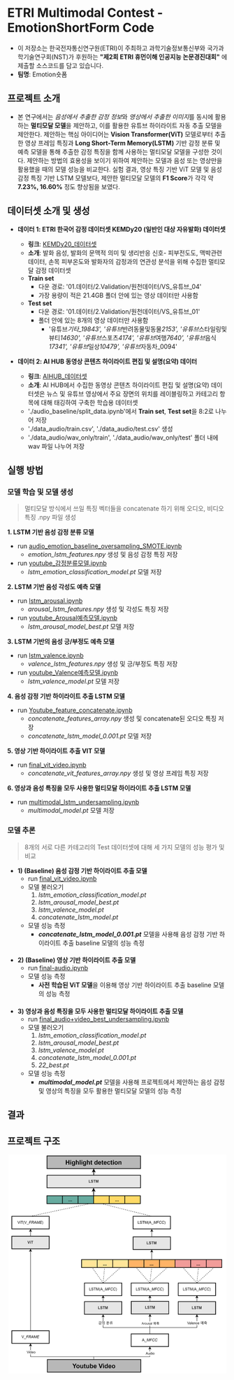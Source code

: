 # ETRI Multimodal Contest - EmotionShortForm Code

- 이 저장소는 한국전자통신연구원(ETRI)이 주최하고 과학기술정보통신부와 국가과학기술연구회(NST)가 후원하는 **"제2회 ETRI 휴먼이해 인공지능 논문경진대회"** 에 제출할 소스코드를 담고 있습니다.
- **팀명**: Emotion숏폼

## 프로젝트 소개

- 본 연구에서는 *음성에서 추출한 감정 정보*와 *영상에서 추출한 이미지*를 동시에 활용하는 **멀티모달 모델**을 제안하고, 이를 활용한 유튜브 하이라이트 자동 추출 모델을 제안한다. 제안하는 핵심 아이디어는 **Vision Transformer(ViT)** 모델로부터 추출한 영상 프레임 특징과 **Long Short-Term Memory(LSTM)** 기반 감정 분류 및 예측 모델을 통해 추출한 감정 특징을 함께 사용하는 멀티모달 모델을 구성한 것이다. 제안하는 방법의 효용성을 보이기 위하여 제안하는 모델과 음성 또는 영상만을 활용했을 때의 모델 성능을 비교한다. 실험 결과, 영상 특징 기반 ViT 모델 및 음성 감정 특징 기반 LSTM 모델보다, 제안한 멀티모달 모델의 **F1 Score**가 각각 약 **7.23%, 16.60%** 정도 향상됨을 보였다.

## 데이터셋 소개 및 생성

- **데이터 1: ETRI 한국어 감정 데이터셋 KEMDy20 (일반인 대상 자유발화) 데이터셋**

  - **링크**: [KEMDy20\_데이터셋](https://nanum.etri.re.kr/share/kjnoh/KEMDy20?lang=ko_KR)
  - **소개**: 발화 음성, 발화의 문맥적 의미 및 생리반응 신호- 피부전도도, 맥박관련 데이터, 손목 피부온도와 발화자의 감정과의 연관성 분석을 위해 수집한 멀티모달 감정 데이터셋
  - **Train set**
    - 다운 경로: '01.데이터/2.Validation/원천데이터/VS\_유튜브\_04'
    - 가장 용량이 적은 21.4GB 폴더 안에 있는 영상 데이터만 사용함
  - **Test set**
    - 다운 경로: '01.데이터/2.Validation/원천데이터/VS\_유튜브\_01'
    - 폴더 안에 있는 8개의 영상 데이터만 사용함
      - '유튜브*기타\_19843', '유튜브*반려동물및동물*2153', '유튜브*스타일링및뷰티*14630', '유튜브*스포츠*4174', '유튜브*여행*7640', '유튜브*음식*17341', '유튜브*일상*10479', '유튜브*자동차\_0094'

- **데이터 2: AI HUB 동영상 콘텐츠 하이라이트 편집 및 설명(요약) 데이터**
  - **링크**: [AIHUB\_데이터셋](https://www.aihub.or.kr/aihubdata/data/view.do?dataSetSn=616)
  - **소개**: AI HUB에서 수집한 동영상 콘텐츠 하이라이트 편집 및 설명(요약) 데이터셋은 뉴스 및 유튜브 영상에서 주요 장면의 위치를 레이블링하고 카테고리 항목에 대해 태깅하여 구축한 학습용 데이터셋
  - './audio_baseline/split_data.ipynb'에서 **Train set**, **Test set**을 8:2로 나누어 저장
  - './data_audio/train.csv', './data_audio/test.csv' 생성
  - './data_audio/wav_only/train', './data_audio/wav_only/test' 폴더 내에 wav 파일 나누어 저장

## 실행 방법

### 모델 학습 및 모델 생성

> 멀티모달 방식에서 쓰일 특징 벡터들을 concatenate 하기 위해 오디오, 비디오 특징 .npy 파일 생성

**1. LSTM 기반 음성 감정 분류 모델**

- run [audio_emotion_baseline_oversampling_SMOTE.ipynb](https://github.com/HwnagYujeong0808/EmotionShortForm-etri_multimodal/blob/main/lstm/audio_emotion_baseline_oversampling_SMOTE.ipynb)
  - _emotion_lstm_features.npy_ 생성 및 음성 감정 특징 저장
- run [youtube\_감정분류모델.ipynb](https://github.com/HwnagYujeong0808/EmotionShortForm-etri_multimodal/blob/main/lstm/youtube_%EA%B0%90%EC%A0%95%EB%B6%84%EB%A5%98%EB%AA%A8%EB%8D%B8.ipynb)
  - _lstm_emotion_classification_model.pt_ 모델 저장

**2. LSTM 기반 음성 각성도 예측 모델**

- run [lstm_arousal.ipynb](https://github.com/HwnagYujeong0808/EmotionShortForm-etri_multimodal/blob/main/lstm/lstm_arousal.ipynb)
  - _arousal_lstm_features.npy_ 생성 및 각성도 특징 저장
- run [youtube_Arousal예측모델.ipynb](https://github.com/HwnagYujeong0808/EmotionShortForm-etri_multimodal/blob/main/lstm/youtube_Arousal%EC%98%88%EC%B8%A1%EB%AA%A8%EB%8D%B8.ipynb)
  - _lstm_arousal_model_best.pt_ 모델 저장

**3. LSTM 기반의 음성 긍/부정도 예측 모델**

- run [lstm_valence.ipynb](https://github.com/HwnagYujeong0808/EmotionShortForm-etri_multimodal/blob/main/lstm/lstm_valence.ipynb)
  - _valence_lstm_features.npy_ 생성 및 긍/부정도 특징 저장
- run [youtube_Valence예측모델.ipynb](https://github.com/HwnagYujeong0808/EmotionShortForm-etri_multimodal/blob/main/lstm/youtube_Valence%EC%98%88%EC%B8%A1%EB%AA%A8%EB%8D%B8.ipynb)
  - _lstm_valence_model.pt_ 모델 저장

**4. 음성 감정 기반 하이라이트 추출 LSTM 모델**

- run [Youtube_feature_concatenate.ipynb](https://github.com/HwnagYujeong0808/EmotionShortForm-etri_multimodal/blob/main/lstm/Youtube_feature_concatenate.ipynb)
  - _concatenate_features_array.npy_ 생성 및 concatenate된 오디오 특징 저장
  - _concatenate_lstm_model_0.001.pt_ 모델 저장

**5. 영상 기반 하이라이트 추출 VIT 모델**

- run [final_vit_video.ipynb](https://github.com/HwnagYujeong0808/EmotionShortForm-etri_multimodal/blob/main/vit/final_vit_video.ipynb)
  - _concatenate_vit_features_array.npy_ 생성 및 영상 프레임 특징 저장

**6. 영상과 음성 특징을 모두 사용한 멀티모달 하이라이트 추출 LSTM 모델**

- run [multimodal_lstm_undersampling.ipynb](https://github.com/HwnagYujeong0808/EmotionShortForm-etri_multimodal/blob/main/lstm/multimodal_lstm.ipynb)
  - _multimodal_model.pt_ 모델 저장

### 모델 추론
> 8개의 서로 다른 카테고리의 Test 데이터셋에 대해 세 가지 모델의 성능 평가 및 비교
 
- **1) (Baseline) 음성 감정 기반 하이라이트 추출 모델** 
  - run [final_vit_video.ipynb](https://github.com/HwnagYujeong0808/EmotionShortForm-etri_multimodal/blob/main/vit/final_vit_video.ipynb)
  - 모델 불러오기
    1) _lstm_emotion_classification_model.pt_
    2) _lstm_arousal_model_best.pt_
    3) _lstm_valence_model.pt_
    4) _concatenate_lstm_model.pt_
  - 모델 성능 측정
    - **_concatenate_lstm_model_0.001.pt_** 모델을 사용해 음성 감정 기반 하이라이트 추출 baseline 모델의 성능 측정
####
- **2) (Baseline) 영상 기반 하이라이트 추출 모델**
  - run [final-audio.ipynb](https://github.com/HwnagYujeong0808/EmotionShortForm-etri_multimodal/blob/main/lstm/final-audio.ipynb)
  - 모델 성능 측정
    - **사전 학습된 ViT 모델**을 이용해 영상 기반 하이라이트 추출 baseline 모델의 성능 측정 
####
- **3) 영상과 음성 특징을 모두 사용한 멀티모달 하이라이트 추출 모델**
  - run [final_audio+video_best_undersampling.ipynb](https://github.com/HwnagYujeong0808/EmotionShortForm-etri_multimodal/blob/main/lstm/final_audio%2Bvideo_best.ipynb)
  - 모델 불러오기
    1) _lstm_emotion_classification_model.pt_
    2) _lstm_arousal_model_best.pt_
    3) _lstm_valence_model.pt_
    4) _concatenate_lstm_model_0.001.pt_
    5) _22_best.pt_
  - 모델 성능 측정
    - **_multimodal_model.pt_** 모델을 사용해 프로젝트에서 제안하는 음성 감정 및 영상의 특징을 모두 활용한 멀티모달 모델의 성능 측정

## 결과

## 프로젝트 구조
<p  align="center"><img src="img.png" height="500px" width="500px"></p>
